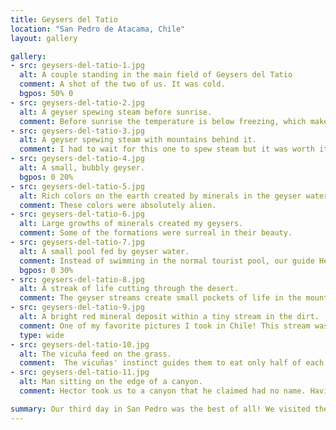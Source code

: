 ```yaml
---
title: Geysers del Tatio
location: "San Pedro de Atacama, Chile"
layout: gallery

gallery:
- src: geysers-del-tatio-1.jpg
  alt: A couple standing in the main field of Geysers del Tatio
  comment: A shot of the two of us. It was cold.
  bgpos: 50% 0
- src: geysers-del-tatio-2.jpg
  alt: A geyser spewing steam before sunrise.
  comment: Before sunrise the temperature is below freezing, which makes for much more beautiful steam from the geysers.
- src: geysers-del-tatio-3.jpg
  alt: A geyser spewing steam with mountains behind it.
  comment: I had to wait for this one to spew steam but it was worth it.
- src: geysers-del-tatio-4.jpg
  alt: A small, bubbly geyser.
  bgpos: 0 20%
- src: geysers-del-tatio-5.jpg
  alt: Rich colors on the earth created by minerals in the geyser water.
  comment: These colors were absolutely alien.
- src: geysers-del-tatio-6.jpg
  alt: Large growths of minerals created my geysers.
  comment: Some of the formations were surreal in their beauty.
- src: geysers-del-tatio-7.jpg
  alt: A small pool fed by geyser water.
  comment: Instead of swimming in the normal tourist pool, our guide Hector took us to a remote spot that had a large stream of cold water also being fed by geyser water.
  bgpos: 0 30%
- src: geysers-del-tatio-8.jpg
  alt: A streak of life cutting through the desert.
  comment: The geyser streams create small pockets of life in the mountains.
- src: geysers-del-tatio-9.jpg
  alt: A bright red mineral deposit within a tiny stream in the dirt.
  comment: One of my favorite pictures I took in Chile! This stream was unbelievably vivid and alien-looking.
  type: wide
- src: geysers-del-tatio-10.jpg
  alt: The vicuña feed on the grass.
  comment:  The vicuñas' instinct guides them to eat only half of each plant, so that it can grow back and replentish their food supply sustainably.
- src: geysers-del-tatio-11.jpg
  alt: Man sitting on the edge of a canyon.
  comment: Hector took us to a canyon that he claimed had no name. Having lived in Arizona for 10 years he was fond of the Grand Canyon, and had named this canyon in its honor.

summary: Our third day in San Pedro was the best of all! We visited the Geysers del Tatio, an extremely active area of geysers high up in the mountains.
---
```

